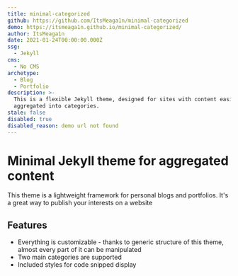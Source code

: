```yaml
---
title: minimal-categorized
github: https://github.com/ItsMeaga1n/minimal-categorized
demo: https://itsmeaga1n.github.io/minimal-categorized/
author: ItsMeaga1n
date: 2021-01-24T00:00:00.000Z
ssg:
  - Jekyll
cms:
  - No CMS
archetype:
  - Blog
  - Portfolio
description: >-
  This is a flexible Jekyll theme, designed for sites with content easily
  aggregated into categories.
stale: false
disabled: true
disabled_reason: demo url not found
---
```


# Minimal Jekyll theme for aggregated content

This theme is a lightweight framework for personal blogs and portfolios. It's a great way to publish your interests on a website

## Features

* Everything is customizable - thanks to generic structure of this theme, almost every part of it can be manipulated
* Two main categories are supported
* Included styles for code snipped display
